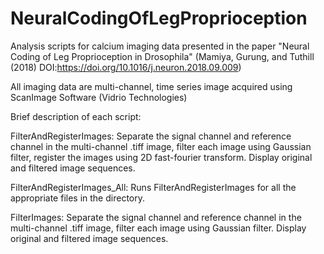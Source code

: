 # NeuralCodingOfLegProprioception
Analysis scripts for calcium imaging data presented in the paper "Neural Coding of Leg Proprioception in Drosophila" (Mamiya, Gurung, and Tuthill (2018) DOI:https://doi.org/10.1016/j.neuron.2018.09.009)

All imaging data are multi-channel, time series image acquired using ScanImage Software (Vidrio Technologies)

Brief description of each script:

FilterAndRegisterImages: Separate the signal channel and reference channel in the multi-channel .tiff image, filter each image using Gaussian filter, register the images using 2D fast-fourier transform. Display original and filtered image sequences.

FilterAndRegisterImages_All: Runs FilterAndRegisterImages for all the appropriate files in the directory.
 
FilterImages: Separate the signal channel and reference channel in the multi-channel .tiff image, filter each image using Gaussian filter. Display original and filtered image sequences.
